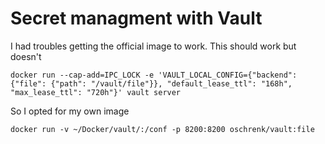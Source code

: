 # Secret managment with Vault

I had troubles getting the official image to work. This should work but doesn't
```
docker run --cap-add=IPC_LOCK -e 'VAULT_LOCAL_CONFIG={"backend": {"file": {"path": "/vault/file"}}, "default_lease_ttl": "168h", "max_lease_ttl": "720h"}' vault server
```

So I opted for my own image
```
docker run -v ~/Docker/vault/:/conf -p 8200:8200 oschrenk/vault:file
```

